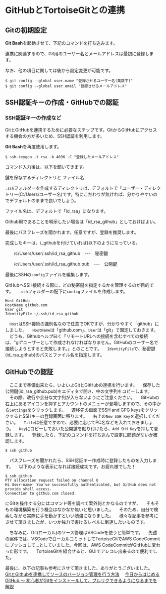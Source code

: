 # GitHubとTortoiseGitとの連携

## Gitの初期設定

**Git Bash**を起動させて、下記のコマンドを打ち込みます。

連携に関連するので、Git用のユーザー名とメールアドレスは最初に登録します。

なお、他の項目に関しては後から設定変更が可能です。

```GitBash:GitBash
$ git config --global user.name "登録させるユーザー名(英数字)"
$ git config --global user.email "登録させるメールアドレス"
```



## SSH認証キーの作成・GitHubでの認証

### SSH認証キーの作成など

GitとGitHubを連携するために必要なステップです。GitからGitHubにアクセスする機会の方が多いため、SSH認証を利用します。

**Git Bash**を再度使用します。

```GitBash:GitBash
$ ssh-keygen -t rsa -b 4096 -C "登録したメールアドレス"
```
コマンド入力後は、以下を聞いてきます。

鍵を保存するディレクトリと ファイル名

`.ssh`フォルダーを作成するディレクトリは、デフォルトで「ユーザー・ディレクトリー(C:/Users/ユーザー名)です。特にこだわりが無ければ、分かりやすいのでデフォルトのままで良いでしょう。

ファイル名は、デフォルトで「id_rsa」になります。

Github用であることを明示したい場合は「id_rsa_github」としておけばよい。

最後にパスフレーズを聞かれます。任意ですが、登録を推奨します。

完成したキーは、(_githubを付けていれば)以下のようになっている。

　　/c/Users/user/.ssh/id_rsa_github　---　秘密鍵

　　/c/Users/user/.ssh/id_rsa_github.pub　---　公開鍵

最後にSSHの`config`ファイルを編集します。

GitHubへSSH接続する際に、どの秘密鍵を指定するかを管理するのが目的です。
　`.ssh`フォルダーの配下に`config`ファイルを作成します。

```GitBash:GitBash
Host GitHub
HostName github.com
User git
IdentityFile ~/.ssh/id_rsa_github
```
　`Host`はSSH接続の識別名なので任意でOKですが、分かりやすく「github」にしました。
　`HostName`は「github.com」、`User`は「git」で固定しておきます。
　どうも、Githubヘルプ曰く「リモートURLへの接続を含むすべての接続は、"git"ユーザーとして作成されなければなりません。GitHubのユーザー名で接続しようとすると失敗します。」とのことです。
　`IdentityFile`で、秘密鍵(id_rsa_github)のパスとファイル名を指定します。

## GitHubでの認証

　ここまで準備出来たら、いよいよGitとGitHubの連携を行います。
　保存した公開鍵(id_rsa_github.pub)をエディタで開き、中の文字列をコピーします。
　その際、改行や余分な文字列が入らないようにご注意ください。
　GitHubの右上にあるアイコンを押すとアカウントのメニューが登場しますので、その中から`Settings`をクリックします。
　遷移先の画面でSSH and GPG keysをクリックするとSSHキーの登録画面に移ります。
　右上の`New SSH Key`を選択してください。
　`Title`は任意ですので、必要に応じてPC名などを入れておきましょう。
　`Key`にコピーしておいた公開鍵を貼り付けたら、`Add SHH Key`を押して登録します。
　登録したら、下記のコマンドを打ち込んで設定に問題がないか確認します。

```GitBash:GitBash
$ ssh github
```
　パスフレーズを聞かれたら、SSH認証キー作成時に登録したものを入力します。
　以下のような表示になれば接続成功です。お疲れ様でした！

```GitBash:GitBash
$ ssh github
PTY allocation request failed on channel 0
Hi User-name! You've successfully authenticated, but GitHub does not provide shell access.
Connection to github.com closed.
```

にGitを操作する分にはコマンド等を調べて案外何とかなるのですが、
　そもそもの環境構築を行う機会はなかなか無いと思いました。
　そのため、自分で検索しながら実際に手を動かすといい勉強になりました。
　様々な記事を参考にさせて頂きましたが、いつか独力で書けるレベルに到達したいものです。

　ちなみに、Git(ローカル)のソース管理はVSCodeを使うと簡単です。
　先述の案件では、VSCodeでローカルコミットしてTortoiseGitでAWS CodeCommitにプッシュして…としていました。今回は、AWS CodeCommitがGitHubに変わった形です。
　TortoiseGitを組合せると、GUIでアレコレ出来るので便利でした。

最後に、以下の記事も参考にさせて頂きました、ありがとうございました。
　[GitとGithubを連携してソースのバージョン管理を行う方法](https://pagain.hatenablog.com/entry/2019/07/04/230845#Githubとの連携)
　[今日からはじめるGitHub 〜 初心者がGitをインストールして、プルリクできるようになるまでを解説](https://employment.en-japan.com/engineerhub/entry/2017/01/31/110000#%E7%92%B0%E5%A2%83%E3%81%AE%E6%A7%8B%E7%AF%892-SSH%E3%81%AE%E9%8D%B5%E3%82%92%E5%8F%96%E5%BE%97%E3%81%99%E3%82%8B)

